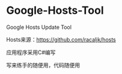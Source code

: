 # Google-Hosts-Tool
Google Hosts Update Tool

Hosts来源：https://github.com/racaljk/hosts

应用程序采用C#编写

写来练手的随便用，代码随便用 
